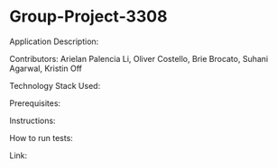 # Group-Project-3308
Application Description:

Contributors: Arielan Palencia Li, Oliver Costello, Brie Brocato, Suhani Agarwal, Kristin Off

Technology Stack Used:

Prerequisites:

Instructions:

How to run tests:

Link:

